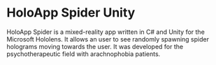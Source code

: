 # HoloApp Spider Unity
HoloApp Spider is a mixed-reality app written in C# and Unity for the Microsoft Hololens. 
It allows an user to see randomly spawning spider holograms moving towards the user. 
It was developed for the psychotherapeutic field with arachnophobia patients.
